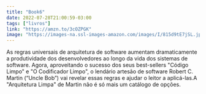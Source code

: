 ```yaml
---
title: "Book6"
date: 2022-07-28T21:00:59-03:00
tags: ["livros"]
link: "https://amzn.to/3cOZPGK"
image: "https://images-na.ssl-images-amazon.com/images/I/815d9tE7jSL.jpg"
---
```

As regras universais de arquitetura de software aumentam dramaticamente a produtividade dos desenvolvedores ao longo da vida dos sistemas de software. Agora, aproveitando o sucesso dos seus best-sellers "Código Limpo" e "O Codificador Limpo", o lendário artesão de software Robert C. Martin (“Uncle Bob”) vai revelar essas regras e ajudar o leitor a aplicá-las.A "Arquitetura Limpa" de Martin não é só mais um catálogo de opções.

